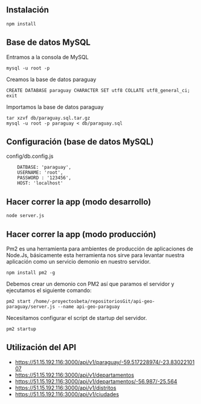## Instalación
    npm install

## Base de datos MySQL
Entramos a la consola de MySQL

    mysql -u root -p

Creamos la base de datos paraguay

    CREATE DATABASE paraguay CHARACTER SET utf8 COLLATE utf8_general_ci;
    exit

Importamos la base de datos paraguay

    tar xzvf db/paraguay.sql.tar.gz
    mysql -u root -p paraguay < db/paraguay.sql

## Configuración (base de datos MySQL)
config/db.config.js

        DATBASE: 'paraguay',
        USERNAME: 'root',
        PASSWORD : '123456',
        HOST: 'localhost'


## Hacer correr la app (modo desarrollo)
    node server.js

## Hacer correr la app (modo producción)
Pm2 es una herramienta para ambientes de producción de aplicaciones de Node.Js, básicamente esta herramienta nos sirve para levantar nuestra aplicación como un servicio demonio en nuestro servidor.
    
    npm install pm2 -g

Debemos crear un demonio con PM2 así que paramos el servidor y ejecutamos el siguiente comando:
    
    pm2 start /home/-proyectosbeta/repositoriosGit/api-geo-paraguay/server.js --name api-geo-paraguay

Necesitamos configurar el script de startup del servidor.
    
    pm2 startup

## Utilización del API
* https://51.15.192.116:3000/api/v1/paraguay/-59.517228974/-23.8302210107
* https://51.15.192.116:3000/api/v1/departamentos
* https://51.15.192.116:3000/api/v1/departamentos/-56.987/-25.564
* https://51.15.192.116:3000/api/v1/distritos
* https://51.15.192.116:3000/api/v1/ciudades
